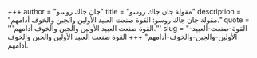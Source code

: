 +++
author = "جان جاك روسو"
title = "مقولة جان جاك روسو"
description = "مقولة جان جاك روسو: القوة صنعت العبيد الأولين والجبن والخوف أدامهم."
quote = '''القوة صنعت العبيد الأولين والجبن والخوف أدامهم.''' 
slug = "القوة-صنعت-العبيد-الأولين-والجبن-والخوف-أدامهم"
+++
القوة صنعت العبيد الأولين والجبن والخوف أدامهم.
